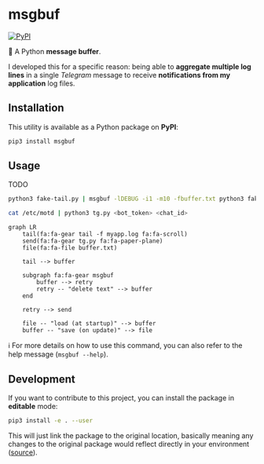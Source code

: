 # msgbuf

[![PyPI](https://img.shields.io/pypi/v/msgbuf?logo=python&style=flat-square)](https://pypi.org/project/msgbuf/)

:snake: A Python **message buffer**.

I developed this for a specific reason: being able to **aggregate multiple log lines** in a single _Telegram_ message to receive **notifications from my application** log files.

## Installation

This utility is available as a Python package on **PyPI**:

```bash
pip3 install msgbuf
```

## Usage

TODO

```bash
python3 fake-tail.py | msgbuf -lDEBUG -i1 -m10 -fbuffer.txt python3 fake-notifier.py

cat /etc/motd | python3 tg.py <bot_token> <chat_id>
```

```mermaid
graph LR
    tail(fa:fa-gear tail -f myapp.log fa:fa-scroll)
    send(fa:fa-gear tg.py fa:fa-paper-plane)
    file(fa:fa-file buffer.txt)

    tail --> buffer

    subgraph fa:fa-gear msgbuf
        buffer --> retry
        retry -- "delete text" --> buffer
    end

    retry --> send

    file -- "load (at startup)" --> buffer
    buffer -- "save (on update)" --> file
```

:information_source: For more details on how to use this command, you can also refer to the help message (`msgbuf --help`).

## Development

If you want to contribute to this project, you can install the package in **editable** mode:

```bash
pip3 install -e . --user
```

This will just link the package to the original location, basically meaning any changes to the original package would reflect directly in your environment ([source](https://stackoverflow.com/a/35064498)).
